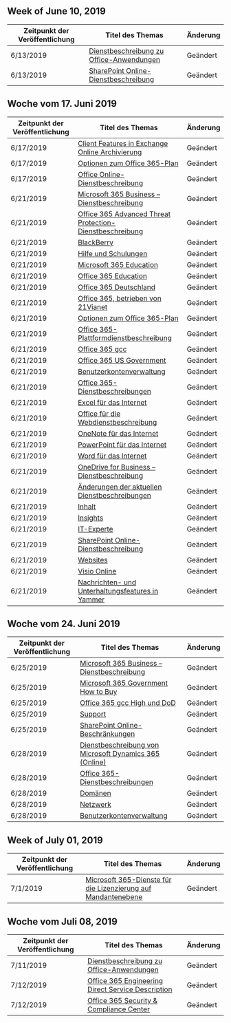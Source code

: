 <!-- This file is generated automatically each week. Changes made to this file will be overwritten.-->




## <a name="week-of-june-10-2019"></a>Week of June 10, 2019


| Zeitpunkt der Veröffentlichung |Titel des Themas | Änderung |
|------|------------|--------|
| 6/13/2019 | [Dienstbeschreibung zu Office-Anwendungen](/Office365/ServiceDescriptions/office-applications-service-description/office-applications-service-description) | Geändert |
| 6/13/2019 | [SharePoint Online-Dienstbeschreibung](/Office365/ServiceDescriptions/sharepoint-online-service-description/sharepoint-online-service-description) | Geändert |


## <a name="week-of-june-17-2019"></a>Woche vom 17. Juni 2019


| Zeitpunkt der Veröffentlichung |Titel des Themas | Änderung |
|------|------------|--------|
| 6/17/2019 | [Client Features in Exchange Online Archivierung](/Office365/ServiceDescriptions/exchange-online-archiving-service-description/client-features) | Geändert |
| 6/17/2019 | [Optionen zum Office 365-Plan](/Office365/ServiceDescriptions/office-365-platform-service-description/office-365-plan-options) | Geändert |
| 6/17/2019 | [Office Online-Dienstbeschreibung](/Office365/ServiceDescriptions/office-online-service-description/office-online-service-description) | Geändert |
| 6/21/2019 | [Microsoft 365 Business – Dienstbeschreibung](/Office365/ServiceDescriptions/microsoft-365-business-service-description) | Geändert |
| 6/21/2019 | [Office 365 Advanced Threat Protection-Dienstbeschreibung](/Office365/ServiceDescriptions/office-365-advanced-threat-protection-service-description) | Geändert |
| 6/21/2019 | [BlackBerry](/Office365/ServiceDescriptions/office-365-platform-service-description/blackberry) | Geändert |
| 6/21/2019 | [Hilfe und Schulungen](/Office365/ServiceDescriptions/office-365-platform-service-description/help-and-training) | Geändert |
| 6/21/2019 | [Microsoft 365 Education](/Office365/ServiceDescriptions/office-365-platform-service-description/microsoft-365-education) | Geändert |
| 6/21/2019 | [Office 365 Education](/Office365/ServiceDescriptions/office-365-platform-service-description/office-365-education) | Geändert |
| 6/21/2019 | [Office 365 Deutschland](/Office365/ServiceDescriptions/office-365-platform-service-description/office-365-germany) | Geändert |
| 6/21/2019 | [Office 365, betrieben von 21Vianet](/Office365/ServiceDescriptions/office-365-platform-service-description/office-365-operated-by-21vianet) | Geändert |
| 6/21/2019 | [Optionen zum Office 365-Plan](/Office365/ServiceDescriptions/office-365-platform-service-description/office-365-plan-options) | Geändert |
| 6/21/2019 | [Office 365-Plattformdienstbeschreibung](/Office365/ServiceDescriptions/office-365-platform-service-description/office-365-platform-service-description) | Geändert |
| 6/21/2019 | [Office 365 gcc](/Office365/ServiceDescriptions/office-365-platform-service-description/office-365-us-government/gcc) | Geändert |
| 6/21/2019 | [Office 365 US Government](/Office365/ServiceDescriptions/office-365-platform-service-description/office-365-us-government/office-365-us-government) | Geändert |
| 6/21/2019 | [Benutzerkontenverwaltung](/Office365/ServiceDescriptions/office-365-platform-service-description/user-account-management) | Geändert |
| 6/21/2019 | [Office 365-Dienstbeschreibungen](/Office365/ServiceDescriptions/office-365-service-descriptions-technet-library) | Geändert |
| 6/21/2019 | [Excel für das Internet](/Office365/ServiceDescriptions/office-online-service-description/excel-online) | Geändert |
| 6/21/2019 | [Office für die Webdienstbeschreibung](/Office365/ServiceDescriptions/office-online-service-description/office-online-service-description) | Geändert |
| 6/21/2019 | [OneNote für das Internet](/Office365/ServiceDescriptions/office-online-service-description/onenote-online) | Geändert |
| 6/21/2019 | [PowerPoint für das Internet](/Office365/ServiceDescriptions/office-online-service-description/powerpoint-online) | Geändert |
| 6/21/2019 | [Word für das Internet](/Office365/ServiceDescriptions/office-online-service-description/word-online) | Geändert |
| 6/21/2019 | [OneDrive for Business – Dienstbeschreibung](/Office365/ServiceDescriptions/onedrive-for-business-service-description) | Geändert |
| 6/21/2019 | [Änderungen der aktuellen Dienstbeschreibungen](/Office365/ServiceDescriptions/recent-service-descriptions-changes) | Geändert |
| 6/21/2019 | [Inhalt](/Office365/ServiceDescriptions/sharepoint-online-service-description/content) | Geändert |
| 6/21/2019 | [Insights](/Office365/ServiceDescriptions/sharepoint-online-service-description/insights) | Geändert |
| 6/21/2019 | [IT-Experte](/Office365/ServiceDescriptions/sharepoint-online-service-description/it-professional) | Geändert |
| 6/21/2019 | [SharePoint Online-Dienstbeschreibung](/Office365/ServiceDescriptions/sharepoint-online-service-description/sharepoint-online-service-description) | Geändert |
| 6/21/2019 | [Websites](/Office365/ServiceDescriptions/sharepoint-online-service-description/sites-servicedesc) | Geändert |
| 6/21/2019 | [Visio Online](/Office365/ServiceDescriptions/visio-online-service-description/visio-online) | Geändert |
| 6/21/2019 | [Nachrichten- und Unterhaltungsfeatures in Yammer](/Office365/ServiceDescriptions/yammer-service-description/message-and-conversation-features-in-yammer) | Geändert |


## <a name="week-of-june-24-2019"></a>Woche vom 24. Juni 2019


| Zeitpunkt der Veröffentlichung |Titel des Themas | Änderung |
|------|------------|--------|
| 6/25/2019 | [Microsoft 365 Business – Dienstbeschreibung](/Office365/ServiceDescriptions/microsoft-365-business-service-description) | Geändert |
| 6/25/2019 | [Microsoft 365 Government How to Buy](/Office365/ServiceDescriptions/office-365-platform-service-description/office-365-us-government/microsoft-365-government-how-to-buy) | Geändert |
| 6/25/2019 | [Office 365 gcc High und DoD](/Office365/ServiceDescriptions/office-365-platform-service-description/office-365-us-government/gcc-high-and-dod) | Geändert |
| 6/25/2019 | [Support](/Office365/ServiceDescriptions/office-365-platform-service-description/support) | Geändert |
| 6/25/2019 | [SharePoint Online-Beschränkungen](/Office365/ServiceDescriptions/sharepoint-online-service-description/sharepoint-online-limits) | Geändert |
| 6/28/2019 | [Dienstbeschreibung von Microsoft Dynamics 365 (Online)](/Office365/ServiceDescriptions/microsoft-dynamics-365-online-service-description) | Geändert |
| 6/28/2019 | [Office 365-Dienstbeschreibungen](/Office365/ServiceDescriptions/office-365-service-descriptions-technet-library) | Geändert |
| 6/28/2019 | [Domänen](/Office365/ServiceDescriptions/office-365-platform-service-description/domains) | Geändert |
| 6/28/2019 | [Netzwerk](/Office365/ServiceDescriptions/office-365-platform-service-description/networking) | Geändert |
| 6/28/2019 | [Benutzerkontenverwaltung](/Office365/ServiceDescriptions/office-365-platform-service-description/user-account-management) | Geändert |


## <a name="week-of-july-01-2019"></a>Week of July 01, 2019


| Zeitpunkt der Veröffentlichung |Titel des Themas | Änderung |
|------|------------|--------|
| 7/1/2019 | [Microsoft 365-Dienste für die Lizenzierung auf Mandantenebene](/Office365/ServiceDescriptions/microsoft-365-service-descriptions/microsoft-365-tenantlevel-services-licensing-guidance) | Geändert |


## <a name="week-of-july-08-2019"></a>Woche vom Juli 08, 2019


| Zeitpunkt der Veröffentlichung |Titel des Themas | Änderung |
|------|------------|--------|
| 7/11/2019 | [Dienstbeschreibung zu Office-Anwendungen](/Office365/ServiceDescriptions/office-applications-service-description/office-applications-service-description) | Geändert |
| 7/12/2019 | [Office 365 Engineering Direct Service Description](/Office365/ServiceDescriptions/office-365-engineering-direct-service-description) | Geändert |
| 7/12/2019 | [Office 365 Security & Compliance Center](/Office365/ServiceDescriptions/office-365-platform-service-description/office-365-securitycompliance-center) | Geändert |
